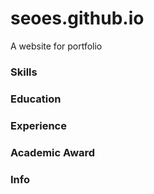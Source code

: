 # seoes.github.io

A website for portfolio

### Skills

### Education

### Experience

### Academic Award

### Info
